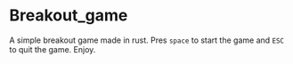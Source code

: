 # Breakout_game
A simple breakout game made in rust. Pres `space` to start the game and `ESC` to quit the game. Enjoy.
